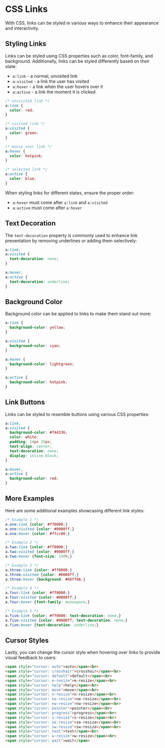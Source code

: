 # CSS Links
With CSS, links can be styled in various ways to enhance their appearance and interactivity.
## Styling Links
Links can be styled using CSS properties such as color, font-family, and background. Additionally, links can be styled differently based on their state:
- `a:link` - a normal, unvisited link
- `a:visited` - a link the user has visited
- `a:hover` - a link when the user hovers over it
- `a:active` - a link the moment it is clicked
```css
/* unvisited link */
a:link {
  color: red;
}

/* visited link */
a:visited {
  color: green;
}

/* mouse over link */
a:hover {
  color: hotpink;
}

/* selected link */
a:active {
  color: blue;
}
```

When styling links for different states, ensure the proper order:

- `a:hover` must come after `a:link` and `a:visited`
- `a:active` must come after `a:hover`

## Text Decoration

The `text-decoration` property is commonly used to enhance link presentation by removing underlines or adding them selectively:

```css
a:link,
a:visited {
  text-decoration: none;
}

a:hover,
a:active {
  text-decoration: underline;
}
```

## Background Color

Background color can be applied to links to make them stand out more:

```css
a:link {
  background-color: yellow;
}

a:visited {
  background-color: cyan;
}

a:hover {
  background-color: lightgreen;
}

a:active {
  background-color: hotpink;
}
```

## Link Buttons

Links can be styled to resemble buttons using various CSS properties:

```css
a:link,
a:visited {
  background-color: #f44336;
  color: white;
  padding: 14px 25px;
  text-align: center;
  text-decoration: none;
  display: inline-block;
}

a:hover,
a:active {
  background-color: red;
}
```

## More Examples

Here are some additional examples showcasing different link styles:

```css
/* Example 1 */
a.one:link {color: #ff0000;}
a.one:visited {color: #0000ff;}
a.one:hover {color: #ffcc00;}

/* Example 2 */
a.two:link {color: #ff0000;}
a.two:visited {color: #0000ff;}
a.two:hover {font-size: 150%;}

/* Example 3 */
a.three:link {color: #ff0000;}
a.three:visited {color: #0000ff;}
a.three:hover {background: #66ff66;}

/* Example 4 */
a.four:link {color: #ff0000;}
a.four:visited {color: #0000ff;}
a.four:hover {font-family: monospace;}

/* Example 5 */
a.five:link {color: #ff0000; text-decoration: none;}
a.five:visited {color: #0000ff; text-decoration: none;}
a.five:hover {text-decoration: underline;}
```

## Cursor Styles

Lastly, you can change the cursor style when hovering over links to provide visual feedback to users:

```html
<span style="cursor: auto">auto</span><br>
<span style="cursor: crosshair">crosshair</span><br>
<span style="cursor: default">default</span><br>
<span style="cursor: e-resize">e-resize</span><br>
<span style="cursor: help">help</span><br>
<span style="cursor: move">move</span><br>
<span style="cursor: n-resize">n-resize</span><br>
<span style="cursor: ne-resize">ne-resize</span><br>
<span style="cursor: nw-resize">nw-resize</span><br>
<span style="cursor: pointer">pointer</span><br>
<span style="cursor: progress">progress</span><br>
<span style="cursor: s-resize">s-resize</span><br>
<span style="cursor: se-resize">se-resize</span><br>
<span style="cursor: sw-resize">sw-resize</span><br>
<span style="cursor: text">text</span><br>
<span style="cursor: w-resize">w-resize</span><br>
<span style="cursor: wait">wait</span>
```

